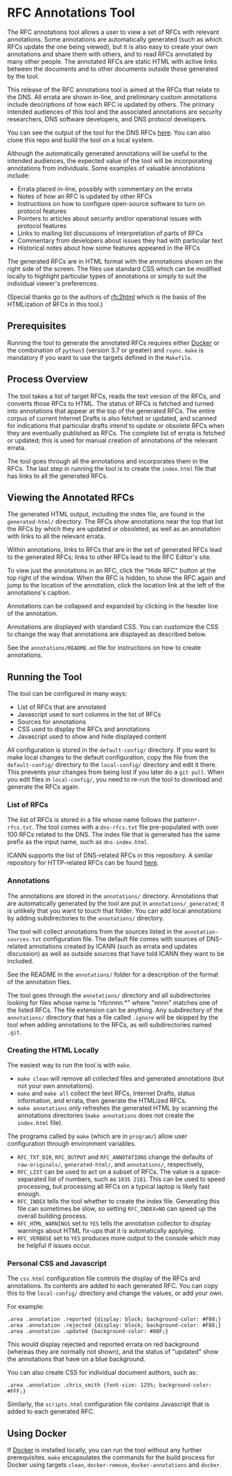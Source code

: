 # RFC Annotations Tool

The RFC annotations tool allows a user to view a set of RFCs with relevant annotations.
Some annotations are automatically generated (such as which RFCs update the one being viewed),
but it is also easy to create your own annotations and share them with others,
and to read RFCs annotated by many other people.
The annotated RFCs are static HTML with active links between the documents and to
other documents outside those generated by the tool.

This release of the RFC annotations tool is aimed at the RFCs that relate to the DNS.
All errata are shown in-line, and preliminary custom annotations include descriptions of
how each RFC is updated by others.
The primary intended audiences of this tool and the associated annotations are security researchers, DNS software developers,
and DNS protocol developers.

You can see the output of the tool for the DNS RFCs [here](https://rfc-annotations.research.icann.org/).
You can also clone this repo and build the tool on a local system.

Although the automatically generated annotations will be useful to the intended audiences,
the expected value of the tool will be incorporating annotations from individuals.
Some examples of valuable annotations include:

- Errata placed in-line, possibly with commentary on the errata
- Notes of how an RFC is updated by other RFCs
- Instructions on how to configure open-source software to turn on protocol features
- Pointers to articles about security and/or operational issues with protocol features
- Links to mailing list discussions of interpretation of parts of RFCs
- Commentary from developers about issues they had with particular text
- Historical notes about how some features appeared in the RFCs

The generated RFCs are in HTML format with the annotations shown on the right side of the screen.
The files use standard CSS which can be modified locally to highlight particular types of
annotations or simply to suit the individual viewer's preferences.

(Special thanks go to the authors of [rfc2html](https://github.com/ietf-tools/rfc2html)
which is the basis of the HTMLization of RFCs in this tool.)

## Prerequisites

Running the tool to generate the annotated RFCs requires either [Docker](https://docker.com)
or the combination of `python3` (version 3.7 or greater) and `rsync`. `make` is mandatory if you
want to use the targets defined in the `Makefile`.

## Process Overview

The tool takes a list of target RFCs, reads the text version of the RFCs, and converts those RFCs to HTML.
The status of RFCs is fetched and turned into annotations that appear at the top of the generated RFCs.
The entire corpus of current Internet Drafts is also fetched or updated, and scanned for indications
that particular drafts intend to update or obsolete RFCs when they are eventually published as RFCs.
The complete list of errata is fetched or updated;
this is used for manual creation of annotations of the relevant errata.

The tool goes through all the annotations and incorporates them in the RFCs.
The last step in running the tool is to create the `index.html` file that has links to all the generated RFCs.

## Viewing the Annotated RFCs

The generated HTML output, including the index file, are found in the `generated-html/` directory.
The RFCs show annotations near the top that list the RFCs by which they are updated or obsoleted,
as well as an annotation with links to all the relevant errata.

Within annotations, links to RFCs that are in the set of generated RFCs lead to the generated
RFCs; links to other RFCs lead to the RFC Editor's site.

To view just the annotations in an RFC, click the "Hide RFC" button at the top right of the window.
When the RFC is hidden, to show the RFC again and jump to the location of the annotation,
click the location link at the left of the annotations's caption.

Annotations can be collapsed and expanded by clicking in the header line of the annotation.

Annotations are displayed with standard CSS. You can customize the CSS to change the way
that annotations are displayed as described below.

See the `annotations/README.md` file for instructions on how to create annotations.

## Running the Tool

The tool can be configured in many ways:

- List of RFCs that are annotated
- Javascript used to sort columns in the list of RFCs
- Sources for annotations
- CSS used to display the RFCs and annotations
- Javascript used to show and hide displayed content

All configuration is stored in the `default-config/` directory.
If you want to make local changes to the default configuration, copy the file from
the `default-config/` directory to the `local-config/` directory and edit it there.
This prevents your changes from being lost if you later do a `git pull`.
When you edit files in `local-config/`, you need to re-run the tool to download and generate the RFCs again.

### List of RFCs

The list of RFCs is stored in a file whose name follows the pattern`*-rfcs.txt`.
The tool comes with a `dns-rfcs.txt` file pre-populated with over 100 RFCs related to the DNS.
The index file that is generated has the same prefix as the input name, such as `dns-index.html`.

ICANN supports the list of DNS-related RFCs in this repository.
A similar repository for HTTP-related RFCs can be found [here](https://github.com/greenbytes/http-rfc-annotations).

### Annotations

The annotations are stored in the `annotations/` directory.
Annotations that are automatically generated by the tool are put in `annotations/_generated`;
it is unlikely that you want to touch that folder.
You can add local annotations by adding subdirectories to the `annotations/` directory.

The tool will collect annotations from the sources listed in the `annotation-sources.txt` configuration file.
The default file comes with sources of DNS-related annotations created by ICANN (such as errata and updates discussion)
as well as outside sources that have told ICANN they want to be included.

See the README in the `annotations/` folder for a description of the format of the annotation files.

The tool goes through the `annotations/` directory and all subdirectories looking for files whose name
is "rfcnnnn.*" where "nnnn" matches one of the listed RFCs.
The file extension can be anything.
Any subdirectory of the `annotations/` directory that has a file called `.ignore` will be skipped
by the tool when adding annotations to the RFCs, as will subdirectories named `.git`.

### Creating the HTML Locally

The easiest way to run the tool is with `make`.

- `make clean` will remove all collected files and generated annotations (but not your own annotations).
- `make` and `make all` collect the text RFCs, Internet Drafts, status information, and errata, then generate the HTMLized RFCs.
- `make annotations` only refreshes the generated HTML by scanning the annotations directories
(`make annotations` does not create the `index.html` file).

The programs called by `make` (which are in `program/`) allow user configuration through environment variables.

- `RFC_TXT_DIR`, `RFC_OUTPUT` and `RFC_ANNOTATIONS` change the defaults of
`raw-originals/`, `generated-html/`, and `annotations/`, respectively,
- `RFC_LIST` can be used to act on a subset of RFCs.
The value is a space-separated list of numbers, such as `1035 2181`.
This can be used to speed processing, but processing all RFCs on a typical laptop is
likely fast enough.
- `RFC_INDEX` tells the tool whether to create the index file.
Generating this file can sometimes be slow, so setting `RFC_INDEX=NO`
can speed up the overall building process.
- `RFC_HTML_WARNINGS` set to `YES` tells the annotation collector to display warnings about HTML
fix-ups that it is automatically applying.
- `RFC_VERBOSE` set to `YES` produces more output to the console 
which may be helpful if issues occur.

### Personal CSS and Javascript

The `css.html` configuration file controls the display of the RFCs and annotations.
Its contents are added to each generated RFC.
You can copy this to the `local-config/` directory and change the values, or add your own.

For example:
```
.area .annotation .reported {display: block; background-color: #F88;}
.area .annotation .rejected {display: block; background-color: #F88;}
.area .annotation .updated {background-color: #88F;}
```
This would display rejected and reported errata on red background (whereas they are normally not shown),
and the status of "updated" show the annotations that have on a blue background.

You can also create CSS for individual document authors, such as:
```
.area .annotation .chris_smith {font-size: 125%; background-color: #FFF;}
```

Similarly, the `scripts.html` configuration file contains Javascript that is added to each generated RFC.

## Using Docker

If [Docker](https://www.docker.com/) is installed locally, you can run the tool
without any further prerequisites.
`make` encapsulates the commands for the build process for Docker using
targets `clean`, `docker-remove`, `docker-annotations` and `docker`.

